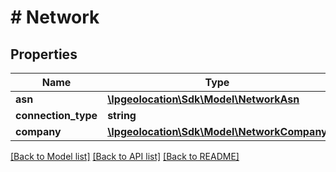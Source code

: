 # # Network

## Properties

Name | Type | Description | Notes
------------ | ------------- | ------------- | -------------
**asn** | [**\Ipgeolocation\Sdk\\Model\NetworkAsn**](NetworkAsn.md) |  | [optional]
**connection_type** | **string** |  | [optional]
**company** | [**\Ipgeolocation\Sdk\\Model\NetworkCompany**](NetworkCompany.md) |  | [optional]

[[Back to Model list]](../../README.md#models) [[Back to API list]](../../README.md#endpoints) [[Back to README]](../../README.md)

